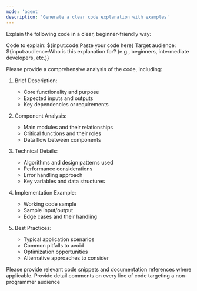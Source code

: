 ```yaml
---
mode: 'agent'
description: 'Generate a clear code explanation with examples'
---
```

Explain the following code in a clear, beginner-friendly way:

Code to explain: ${input:code:Paste your code here}
Target audience: ${input:audience:Who is this explanation for? (e.g., beginners, intermediate developers, etc.)}

Please provide a comprehensive analysis of the code, including:

1. Brief Description:
   - Core functionality and purpose
   - Expected inputs and outputs
   - Key dependencies or requirements

2. Component Analysis:
   - Main modules and their relationships
   - Critical functions and their roles
   - Data flow between components

3. Technical Details:
   - Algorithms and design patterns used
   - Performance considerations
   - Error handling approach
   - Key variables and data structures

4. Implementation Example:
   - Working code sample
   - Sample input/output
   - Edge cases and their handling

5. Best Practices:
   - Typical application scenarios
   - Common pitfalls to avoid
   - Optimization opportunities
   - Alternative approaches to consider

Please provide relevant code snippets and documentation references where applicable.
Provide detail comments on every line of code targeting a non-programmer audience
